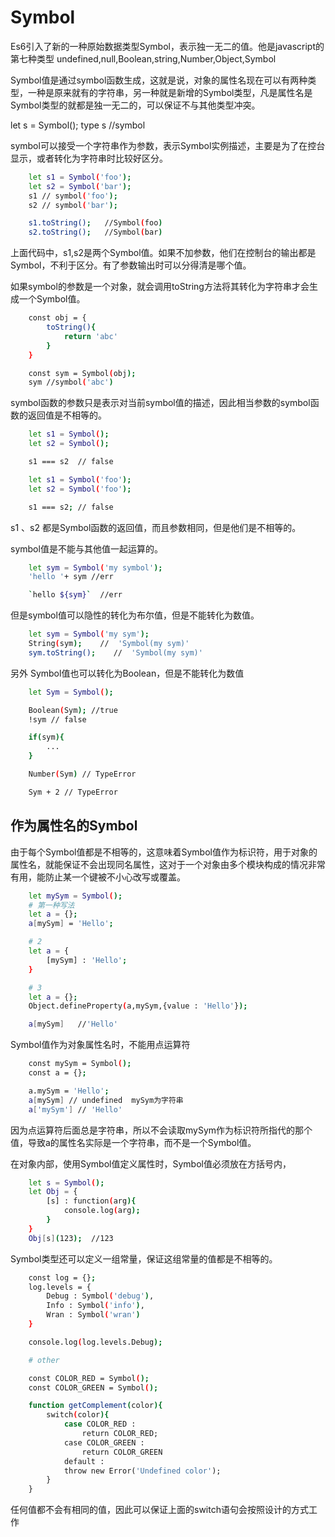 # Symbol 
 Es6引入了新的一种原始数据类型Symbol，表示独一无二的值。他是javascript的第七种类型
undefined,null,Boolean,string,Number,Object,Symbol

Symbol值是通过symbol函数生成，这就是说，对象的属性名现在可以有两种类型，一种是原来就有的字符串，另一种就是新增的Symbol类型，凡是属性名是Symbol类型的就都是独一无二的，可以保证不与其他类型冲突。

let s = Symbol();
type s  //symbol

symbol可以接受一个字符串作为参数，表示Symbol实例描述，主要是为了在控台显示，或者转化为字符串时比较好区分。

```bash
    let s1 = Symbol('foo');
    let s2 = Symbol('bar');
    s1 // symbol('foo');
    s2 // symbol('bar');

    s1.toString();   //Symbol(foo)
    s2.toString();   //Symbol(bar)
```

上面代码中，s1,s2是两个Symbol值。如果不加参数，他们在控制台的输出都是Symbol，不利于区分。有了参数输出时可以分得清是哪个值。

如果symbol的参数是一个对象，就会调用toString方法将其转化为字符串才会生成一个Symbol值。

```bash
    const obj = {
        toString(){
            return 'abc'
        }
    }

    const sym = Symbol(obj);
    sym //symbol('abc')
```

symbol函数的参数只是表示对当前symbol值的描述，因此相当参数的symbol函数的返回值是不相等的。

```bash
    let s1 = Symbol();
    let s2 = Symbol();

    s1 === s2  // false

    let s1 = Symbol('foo');
    let s2 = Symbol('foo');

    s1 === s2; // false
```

s1 、s2 都是Symbol函数的返回值，而且参数相同，但是他们是不相等的。

symbol值是不能与其他值一起运算的。

```bash
    let sym = Symbol('my symbol');
    'hello '+ sym //err

    `hello ${sym}`  //err
```

但是symbol值可以隐性的转化为布尔值，但是不能转化为数值。

```bash
    let sym = Symbol('my sym');
    String(sym);    //  'Symbol(my sym)'
    sym.toString();    //  'Symbol(my sym)'
```

另外 Symbol值也可以转化为Boolean，但是不能转化为数值

```bash
    let Sym = Symbol();

    Boolean(Sym); //true
    !sym // false

    if(sym){
        ...
    }

    Number(Sym) // TypeError

    Sym + 2 // TypeError

```

## 作为属性名的Symbol

由于每个Symbol值都是不相等的，这意味着Symbol值作为标识符，用于对象的属性名，就能保证不会出现同名属性，这对于一个对象由多个模块构成的情况非常有用，能防止某一个键被不小心改写或覆盖。

```bash
    let mySym = Symbol();
    # 第一种写法
    let a = {};
    a[mySym] = 'Hello';

    # 2
    let a = {
        [mySym] : 'Hello';
    }

    # 3
    let a = {};
    Object.defineProperty(a,mySym,{value : 'Hello'});

    a[mySym]   //'Hello'
```

Symbol值作为对象属性名时，不能用点运算符

```bash
    const mySym = Symbol();
    const a = {};

    a.mySym = 'Hello';  
    a[mySym] // undefined  mySym为字符串
    a['mySym'] // 'Hello' 
```

因为点运算符后面总是字符串，所以不会读取mySym作为标识符所指代的那个值，导致a的属性名实际是一个字符串，而不是一个Symbol值。

在对象内部，使用Symbol值定义属性时，Symbol值必须放在方括号内，

```bash
    let s = Symbol();
    let Obj = {
        [s] : function(arg){
            console.log(arg);
        }
    }
    Obj[s](123);  //123
```

Symbol类型还可以定义一组常量，保证这组常量的值都是不相等的。

```bash
    const log = {};
    log.levels = {
        Debug : Symbol('debug'),
        Info : Symbol('info'),
        Wran : Symbol('wran')
    }

    console.log(log.levels.Debug);

    # other

    const COLOR_RED = Symbol();
    const COLOR_GREEN = Symbol();

    function getComplement(color){
        switch(color){
            case COLOR_RED :
                return COLOR_RED;
            case COLOR_GREEN :
                return COLOR_GREEN
            default :
            throw new Error('Undefined color');
        }
    }
```

任何值都不会有相同的值，因此可以保证上面的switch语句会按照设计的方式工作